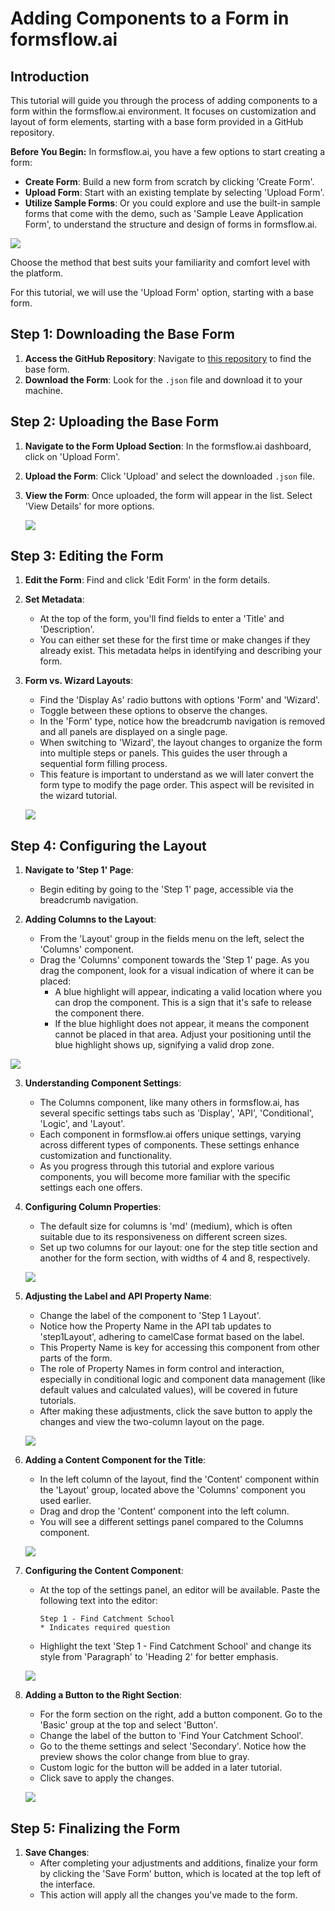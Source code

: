 # Adding Components to a Form in formsflow.ai

## Introduction

This tutorial will guide you through the process of adding components to a form within the formsflow.ai environment. It focuses on customization and layout of form elements, starting with a base form provided in a GitHub repository.

**Before You Begin:**
In formsflow.ai, you have a few options to start creating a form:

- **Create Form**: Build a new form from scratch by clicking 'Create Form'.
- **Upload Form**: Start with an existing template by selecting 'Upload Form'.
- **Utilize Sample Forms**: Or you could explore and use the built-in sample forms that come with the demo, such as 'Sample Leave Application Form', to understand the structure and design of forms in formsflow.ai.

![](https://github.com/jimin-aot/student-application-form-tutorial/blob/main/02-form-component-layout/images/how-to-start-a-form.png?raw=true)

Choose the method that best suits your familiarity and comfort level with the platform.

For this tutorial, we will use the 'Upload Form' option, starting with a base form.

## Step 1: Downloading the Base Form

1. **Access the GitHub Repository**: Navigate to [this repository](https://github.com/jimin-aot/student-application-form-tutorial/blob/main/02-form-component-layout/form-base.json) to find the base form.
2. **Download the Form**: Look for the `.json` file and download it to your machine.

## Step 2: Uploading the Base Form

1. **Navigate to the Form Upload Section**: In the formsflow.ai dashboard, click on 'Upload Form'.
2. **Upload the Form**: Click 'Upload' and select the downloaded `.json` file.
3. **View the Form**: Once uploaded, the form will appear in the list. Select 'View Details' for more options.
   
   ![](https://github.com/jimin-aot/student-application-form-tutorial/blob/main/02-form-component-layout/images/form-uploaded-in-the-list.png?raw=true)

## Step 3: Editing the Form

1. **Edit the Form**: Find and click 'Edit Form' in the form details.
2. **Set Metadata**:
   - At the top of the form, you'll find fields to enter a 'Title' and 'Description'.
   - You can either set these for the first time or make changes if they already exist. This metadata helps in identifying and describing your form.
3. **Form vs. Wizard Layouts**:
   - Find the 'Display As' radio buttons with options 'Form' and 'Wizard'.
   - Toggle between these options to observe the changes.
   - In the 'Form' type, notice how the breadcrumb navigation is removed and all panels are displayed on a single page.
   - When switching to 'Wizard', the layout changes to organize the form into multiple steps or panels. This guides the user through a sequential form filling process.
   - This feature is important to understand as we will later convert the form type to modify the page order. This aspect will be revisited in the wizard tutorial.

   ![](https://github.com/jimin-aot/student-application-form-tutorial/blob/main/02-form-component-layout/images/metadata.png?raw=true)

## Step 4: Configuring the Layout

1. **Navigate to 'Step 1' Page**:
   - Begin editing by going to the 'Step 1' page, accessible via the breadcrumb navigation.
2. **Adding Columns to the Layout**:

   - From the 'Layout' group in the fields menu on the left, select the 'Columns' component.
   - Drag the 'Columns' component towards the 'Step 1' page. As you drag the component, look for a visual indication of where it can be placed:
     - A blue highlight will appear, indicating a valid location where you can drop the component. This is a sign that it's safe to release the component there.
     - If the blue highlight does not appear, it means the component cannot be placed in that area. Adjust your positioning until the blue highlight shows up, signifying a valid drop zone.

![](https://github.com/jimin-aot/student-application-form-tutorial/blob/main/02-form-component-layout/images/add-columns-component.png?raw=true)

3. **Understanding Component Settings**:

   - The Columns component, like many others in formsflow.ai, has several specific settings tabs such as 'Display', 'API', 'Conditional', 'Logic', and 'Layout'.
   - Each component in formsflow.ai offers unique settings, varying across different types of components. These settings enhance customization and functionality.
   - As you progress through this tutorial and explore various components, you will become more familiar with the specific settings each one offers.

4. **Configuring Column Properties**:

   - The default size for columns is 'md' (medium), which is often suitable due to its responsiveness on different screen sizes.
   - Set up two columns for our layout: one for the step title section and another for the form section, with widths of 4 and 8, respectively.
     
   ![](https://github.com/jimin-aot/student-application-form-tutorial/blob/main/02-form-component-layout/images/columns-component-setting.png?raw=true)

5. **Adjusting the Label and API Property Name**:

   - Change the label of the component to 'Step 1 Layout'.
   - Notice how the Property Name in the API tab updates to 'step1Layout', adhering to camelCase format based on the label.
   - This Property Name is key for accessing this component from other parts of the form.
   - The role of Property Names in form control and interaction, especially in conditional logic and component data management (like default values and calculated values), will be covered in future tutorials.
   - After making these adjustments, click the save button to apply the changes and view the two-column layout on the page.

   ![](https://github.com/jimin-aot/student-application-form-tutorial/blob/main/02-form-component-layout/images/property-name.png?raw=true)

6. **Adding a Content Component for the Title**:

   - In the left column of the layout, find the 'Content' component within the 'Layout' group, located above the 'Columns' component you used earlier.
   - Drag and drop the 'Content' component into the left column.
   - You will see a different settings panel compared to the Columns component.

   ![](https://github.com/jimin-aot/student-application-form-tutorial/blob/main/02-form-component-layout/images/drop-content-component.png?raw=true)

7. **Configuring the Content Component**:

   - At the top of the settings panel, an editor will be available. Paste the following text into the editor:

     ```
     Step 1 - Find Catchment School
     * Indicates required question
     ```

   - Highlight the text 'Step 1 - Find Catchment School' and change its style from 'Paragraph' to 'Heading 2' for better emphasis.

   ![](https://github.com/jimin-aot/student-application-form-tutorial/blob/main/02-form-component-layout/images/paragraph-to-heading.png?raw=true)  

8. **Adding a Button to the Right Section**:
   - For the form section on the right, add a button component. Go to the 'Basic' group at the top and select 'Button'.
   - Change the label of the button to 'Find Your Catchment School'.
   - Go to the theme settings and select 'Secondary'. Notice how the preview shows the color change from blue to gray.
   - Custom logic for the button will be added in a later tutorial.
   - Click save to apply the changes.
   
   ![](https://github.com/jimin-aot/student-application-form-tutorial/blob/main/02-form-component-layout/images/change-theme.png?raw=true)

## Step 5: Finalizing the Form

1. **Save Changes**:
   - After completing your adjustments and additions, finalize your form by clicking the 'Save Form' button, which is located at the top left of the interface.
   - This action will apply all the changes you've made to the form.
